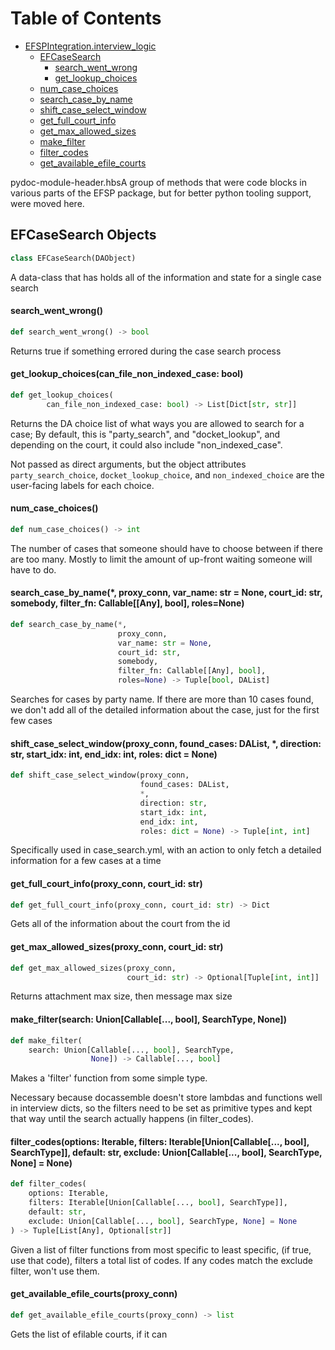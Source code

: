 # Table of Contents

* [EFSPIntegration.interview\_logic](#EFSPIntegration.interview_logic)
  * [EFCaseSearch](#EFSPIntegration.interview_logic.EFCaseSearch)
    * [search\_went\_wrong](#EFSPIntegration.interview_logic.EFCaseSearch.search_went_wrong)
    * [get\_lookup\_choices](#EFSPIntegration.interview_logic.EFCaseSearch.get_lookup_choices)
  * [num\_case\_choices](#EFSPIntegration.interview_logic.num_case_choices)
  * [search\_case\_by\_name](#EFSPIntegration.interview_logic.search_case_by_name)
  * [shift\_case\_select\_window](#EFSPIntegration.interview_logic.shift_case_select_window)
  * [get\_full\_court\_info](#EFSPIntegration.interview_logic.get_full_court_info)
  * [get\_max\_allowed\_sizes](#EFSPIntegration.interview_logic.get_max_allowed_sizes)
  * [make\_filter](#EFSPIntegration.interview_logic.make_filter)
  * [filter\_codes](#EFSPIntegration.interview_logic.filter_codes)
  * [get\_available\_efile\_courts](#EFSPIntegration.interview_logic.get_available_efile_courts)

pydoc-module-header.hbsA group of methods that were code blocks in various parts of the EFSP
package, but for better python tooling support, were moved here.

<a id="EFSPIntegration.interview_logic.EFCaseSearch"></a>

## EFCaseSearch Objects

```python
class EFCaseSearch(DAObject)
```

A data-class that has holds all of the information and state for a single case search

<a id="EFSPIntegration.interview_logic.EFCaseSearch.search_went_wrong"></a>

#### search\_went\_wrong()

```python
def search_went_wrong() -> bool
```

Returns true if something errored during the case search process

<a id="EFSPIntegration.interview_logic.EFCaseSearch.get_lookup_choices"></a>

#### get\_lookup\_choices(can\_file\_non\_indexed\_case: bool)

```python
def get_lookup_choices(
        can_file_non_indexed_case: bool) -> List[Dict[str, str]]
```

Returns the DA choice list of what ways you are allowed to search for a case;
By default, this is &quot;party_search&quot;, and &quot;docket_lookup&quot;, and depending on the
court, it could also include &quot;non_indexed_case&quot;.

Not passed as direct arguments, but the object attributes `party_search_choice`,
`docket_lookup_choice`, and `non_indexed_choice` are the user-facing labels
for each choice.

<a id="EFSPIntegration.interview_logic.num_case_choices"></a>

#### num\_case\_choices()

```python
def num_case_choices() -> int
```

The number of cases that someone should have to choose between if there are too many.
Mostly to limit the amount of up-front waiting someone will have to do.

<a id="EFSPIntegration.interview_logic.search_case_by_name"></a>

#### search\_case\_by\_name(\*, proxy\_conn, var\_name: str = None, court\_id: str, somebody, filter\_fn: Callable[[Any], bool], roles=None)

```python
def search_case_by_name(*,
                        proxy_conn,
                        var_name: str = None,
                        court_id: str,
                        somebody,
                        filter_fn: Callable[[Any], bool],
                        roles=None) -> Tuple[bool, DAList]
```

Searches for cases by party name. If there are more than 10 cases found, we don&#x27;t
add all of the detailed information about the case, just for the first few cases

<a id="EFSPIntegration.interview_logic.shift_case_select_window"></a>

#### shift\_case\_select\_window(proxy\_conn, found\_cases: DAList, \*, direction: str, start\_idx: int, end\_idx: int, roles: dict = None)

```python
def shift_case_select_window(proxy_conn,
                             found_cases: DAList,
                             *,
                             direction: str,
                             start_idx: int,
                             end_idx: int,
                             roles: dict = None) -> Tuple[int, int]
```

Specifically used in case_search.yml, with an action to only fetch a detailed information
for a few cases at a time

<a id="EFSPIntegration.interview_logic.get_full_court_info"></a>

#### get\_full\_court\_info(proxy\_conn, court\_id: str)

```python
def get_full_court_info(proxy_conn, court_id: str) -> Dict
```

Gets all of the information about the court from the id

<a id="EFSPIntegration.interview_logic.get_max_allowed_sizes"></a>

#### get\_max\_allowed\_sizes(proxy\_conn, court\_id: str)

```python
def get_max_allowed_sizes(proxy_conn,
                          court_id: str) -> Optional[Tuple[int, int]]
```

Returns attachment max size, then message max size

<a id="EFSPIntegration.interview_logic.make_filter"></a>

#### make\_filter(search: Union[Callable[..., bool], SearchType, None])

```python
def make_filter(
    search: Union[Callable[..., bool], SearchType,
                  None]) -> Callable[..., bool]
```

Makes a &#x27;filter&#x27; function from some simple type.

Necessary because docassemble doesn&#x27;t store lambdas and functions well in
interview dicts, so the filters need to be set as primitive types and kept
that way until the search actually happens (in filter_codes).

<a id="EFSPIntegration.interview_logic.filter_codes"></a>

#### filter\_codes(options: Iterable, filters: Iterable[Union[Callable[..., bool], SearchType]], default: str, exclude: Union[Callable[..., bool], SearchType, None] = None)

```python
def filter_codes(
    options: Iterable,
    filters: Iterable[Union[Callable[..., bool], SearchType]],
    default: str,
    exclude: Union[Callable[..., bool], SearchType, None] = None
) -> Tuple[List[Any], Optional[str]]
```

Given a list of filter functions from most specific to least specific,
(if true, use that code), filters a total list of codes. If any codes match the exclude filter, won&#x27;t use them.

<a id="EFSPIntegration.interview_logic.get_available_efile_courts"></a>

#### get\_available\_efile\_courts(proxy\_conn)

```python
def get_available_efile_courts(proxy_conn) -> list
```

Gets the list of efilable courts, if it can

